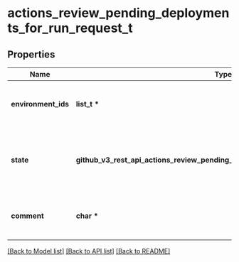 # actions_review_pending_deployments_for_run_request_t

## Properties
Name | Type | Description | Notes
------------ | ------------- | ------------- | -------------
**environment_ids** | **list_t \*** | The list of environment ids to approve or reject | 
**state** | **github_v3_rest_api_actions_review_pending_deployments_for_run_request_STATE_e** | Whether to approve or reject deployment to the specified environments. | 
**comment** | **char \*** | A comment to accompany the deployment review | 

[[Back to Model list]](../README.md#documentation-for-models) [[Back to API list]](../README.md#documentation-for-api-endpoints) [[Back to README]](../README.md)


